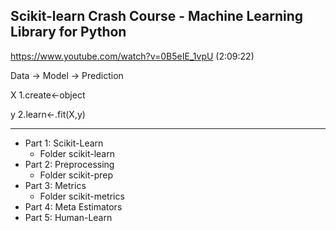 ## Scikit-learn Crash Course - Machine Learning Library for Python

https://www.youtube.com/watch?v=0B5eIE_1vpU  (2:09:22)

Data -> Model -> Prediction

  X    1.create<-object
  
  y    2.learn<-.fit(X,y)

---
- Part 1: Scikit-Learn
  - Folder scikit-learn
- Part 2: Preprocessing
  - Folder scikit-prep
- Part 3: Metrics
  - Folder scikit-metrics
- Part 4: Meta Estimators
- Part 5: Human-Learn

